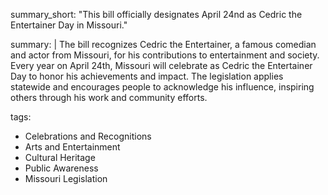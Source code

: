 summary_short: "This bill officially designates April 24nd as Cedric the Entertainer Day in Missouri."

summary: |
  The bill recognizes Cedric the Entertainer, a famous comedian and actor from Missouri, for his contributions to entertainment and society. Every year on April 24th, Missouri will celebrate as Cedric the Entertainer Day to honor his achievements and impact. The legislation applies statewide and encourages people to acknowledge his influence, inspiring others through his work and community efforts.

tags:
  - Celebrations and Recognitions
  - Arts and Entertainment
  - Cultural Heritage
  - Public Awareness
  - Missouri Legislation
